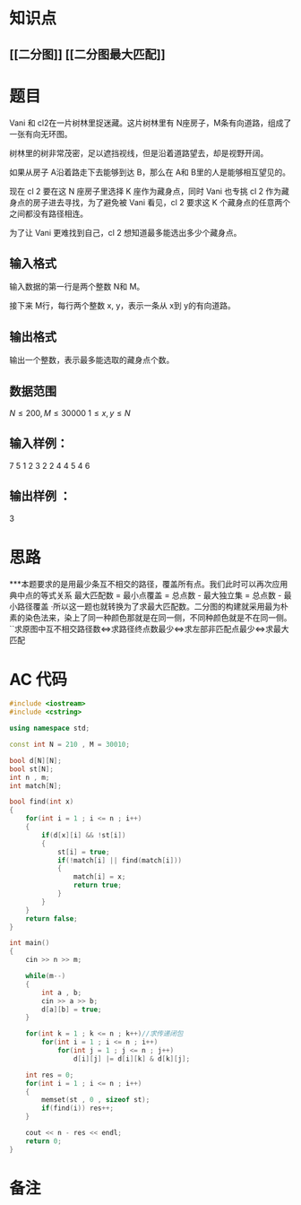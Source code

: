 # 知识点
  ## [[二分图]] [[二分图最大匹配]]
# 题目
 Vani 和 cl2在一片树林里捉迷藏。这片树林里有 N座房子，M条有向道路，组成了一张有向无环图。

树林里的树非常茂密，足以遮挡视线，但是沿着道路望去，却是视野开阔。

如果从房子 A沿着路走下去能够到达 B，那么在 A和 B里的人是能够相互望见的。

现在 cl 2 要在这 N 座房子里选择 K 座作为藏身点，同时 Vani 也专挑 cl 2 作为藏身点的房子进去寻找，为了避免被 Vani 看见，cl 2 要求这 K 个藏身点的任意两个之间都没有路径相连。

为了让 Vani 更难找到自己，cl 2 想知道最多能选出多少个藏身点。

## 输入格式
输入数据的第一行是两个整数 N和 M。

接下来 M行，每行两个整数 x, y，表示一条从 x到 y的有向道路。

## 输出格式
输出一个整数，表示最多能选取的藏身点个数。

## 数据范围
$N≤200, M≤30000$
$1≤x, y≤N$

## 输入样例：
7 5
1 2
3 2
2 4
4 5
4 6
## 输出样例 ：
3

# 思路
***本题要求的是用最少条互不相交的路径，覆盖所有点。我们此时可以再次应用典中点的等式关系
  最大匹配数 = 最小点覆盖 = 总点数 - 最大独立集 = 总点数 - 最小路径覆盖
·所以这一题也就转换为了求最大匹配数。二分图的构建就采用最为朴素的染色法来，染上了同一种颜色那就是在同一侧，不同种颜色就是不在同一侧。
``求原图中互不相交路径数<=>求路径终点数最少<=>求左部非匹配点最少<=>求最大匹配

# AC 代码
```cpp
#include <iostream>
#include <cstring>

using namespace std;

const int N = 210 , M = 30010;

bool d[N][N];
bool st[N];
int n , m;
int match[N];

bool find(int x)
{
    for(int i = 1 ; i <= n ; i++)
    {
        if(d[x][i] && !st[i])
        {
            st[i] = true;
            if(!match[i] || find(match[i]))
            {
                match[i] = x;
                return true;
            }
        }
    }
    return false;
}

int main()
{
    cin >> n >> m;

    while(m--)
    {
        int a , b;
        cin >> a >> b;
        d[a][b] = true;
    }

    for(int k = 1 ; k <= n ; k++)//求传递闭包
        for(int i = 1 ; i <= n ; i++)
            for(int j = 1 ; j <= n ; j++)
                d[i][j] |= d[i][k] & d[k][j];

    int res = 0;
    for(int i = 1 ; i <= n ; i++)
    {
        memset(st , 0 , sizeof st);
        if(find(i)) res++;
    }

    cout << n - res << endl;
    return 0;
}


```
# 备注
